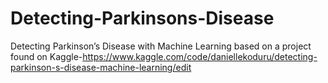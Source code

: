 # Detecting-Parkinsons-Disease
Detecting Parkinson’s Disease with Machine Learning based on a project found on Kaggle-https://www.kaggle.com/code/daniellekoduru/detecting-parkinson-s-disease-machine-learning/edit
